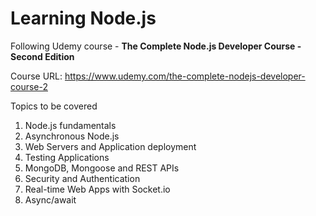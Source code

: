 # Learning Node.js
Following Udemy course - **The Complete Node.js Developer Course - Second Edition** 

Course URL: https://www.udemy.com/the-complete-nodejs-developer-course-2

Topics to be covered
1. Node.js fundamentals
2. Asynchronous Node.js
3. Web Servers and Application deployment
4. Testing Applications
5. MongoDB, Mongoose and REST APIs
6. Security and Authentication
7. Real-time Web Apps with Socket.io
8. Async/await

